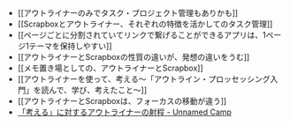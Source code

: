 - [[アウトライナーのみでタスク・プロジェクト管理もありかも]]
- [[Scrapboxとアウトライナー、それぞれの特徴を活かしてのタスク管理]]
- [[ページごとに分割されていてリンクで繋げることができるアプリは、1ページ1テーマを保持しやすい]]
- [[アウトライナーとScrapboxの性質の違いが、発想の違いをうむ]]
- [[メモ置き場としての、アウトライナーとScrapbox]]
- [[アウトライナーを使って、考える〜「アウトライン・プロッセッシング入門」を読んで、学び、考えたこと〜]]
- [[アウトライナーとScrapboxは、フォーカスの移動が違う]]
- [「考える」に対するアウトライナーの射程 - Unnamed Camp](https://scrapbox.io/unnamedcamp/%E3%80%8C%E8%80%83%E3%81%88%E3%82%8B%E3%80%8D%E3%81%AB%E5%AF%BE%E3%81%99%E3%82%8B%E3%82%A2%E3%82%A6%E3%83%88%E3%83%A9%E3%82%A4%E3%83%8A%E3%83%BC%E3%81%AE%E5%B0%84%E7%A8%8B)